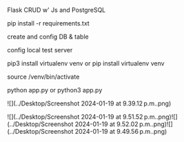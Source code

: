 Flask CRUD w' Js and PostgreSQL 

pip install -r requirements.txt

create and config DB & table

config local test server 

pip3 install virtualenv venv or pip install virtualenv venv

source /venv/bin/activate

python app.py or python3 app.py 



![](../Desktop/Screenshot 2024-01-19 at 9.39.12 p.m..png)

![](../Desktop/Screenshot 2024-01-19 at 9.51.52 p.m..png)![](../Desktop/Screenshot 2024-01-19 at 9.52.02 p.m..png)![](../Desktop/Screenshot 2024-01-19 at 9.49.56 p.m..png)
